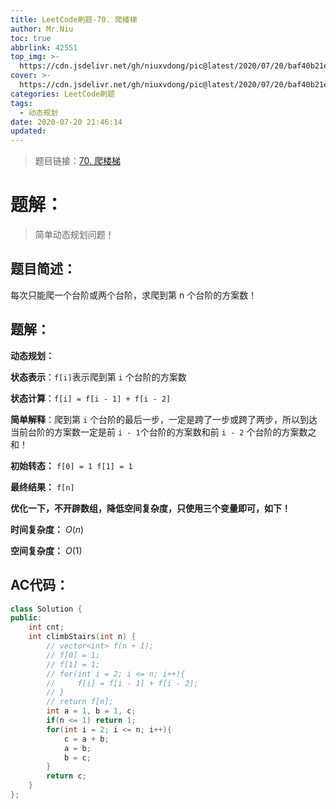 ```yaml
---
title: LeetCode刷题-70. 爬楼梯
author: Mr.Niu
toc: true
abbrlink: 42551
top_img: >-
  https://cdn.jsdelivr.net/gh/niuxvdong/pic@latest/2020/07/20/baf40b21e7b2ed67b8a4237118debfb4.png
cover: >-
  https://cdn.jsdelivr.net/gh/niuxvdong/pic@latest/2020/07/20/baf40b21e7b2ed67b8a4237118debfb4.png
categories: LeetCode刷题
tags:
  - 动态规划
date: 2020-07-20 21:46:14
updated:
---
```














> 题目链接：[70. 爬楼梯]( https://leetcode-cn.com/problems/climbing-stairs/)



# 题解：



> 简单动态规划问题！



## 题目简述：



每次只能爬一个台阶或两个台阶，求爬到第 n 个台阶的方案数！

## 题解：



**动态规划：**

**状态表示**：`f[i]`表示爬到第 `i` 个台阶的方案数

**状态计算**：`f[i] = f[i - 1] + f[i - 2]` 

**简单解释**：爬到第 `i` 个台阶的最后一步，一定是跨了一步或跨了两步，所以到达当前台阶的方案数一定是前 `i - 1`个台阶的方案数和前 `i - 2` 个台阶的方案数之和！

**初始转态：** `f[0] = 1 f[1] = 1`

**最终结果：** `f[n]`



**优化一下，不开辟数组，降低空间复杂度，只使用三个变量即可，如下！**



**时间复杂度：** $O(n)$

**空间复杂度：** $O(1)$ 

## AC代码：



```c++
class Solution {
public:
    int cnt;
    int climbStairs(int n) {
        // vector<int> f(n + 1);
        // f[0] = 1;
        // f[1] = 1;
        // for(int i = 2; i <= n; i++){
        //     f[i] = f[i - 1] + f[i - 2];
        // }
        // return f[n];
        int a = 1, b = 1, c;
        if(n <= 1) return 1;
        for(int i = 2; i <= n; i++){
            c = a + b;
            a = b;
            b = c;
        }
        return c;
    }
};
```



